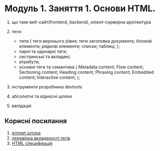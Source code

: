 # Модуль 1. Заняття 1. Основи HTML.

1.  що таке веб-сайт(frontend, backend), клієнт-серверна архітектура
2.  теги:

    - типи ( теги верхнього рівня; теги заголовка документа; блокові елементи; рядкові елементи;
      списки; таблиці; );
    - парні та одинарні теги;
    - сестринські та вкладені;
    - атрибути;
    - основні теги та семантика ( Metadata content; Flow content; Sectioning content; Heading
      content; Phrasing content; Embedded content; Interactive content; );

3.  інструменти розробника devtools
4.  абсолютні та відносні шляхи
5.  валідація

## Корисні посилання

1. [emmet шпора](https://docs.emmet.io/cheat-sheet/)
2. [перевірка вкладеності тегів](https://caninclude.glitch.me/)
3. [HTML специфікація](https://html.spec.whatwg.org/)
